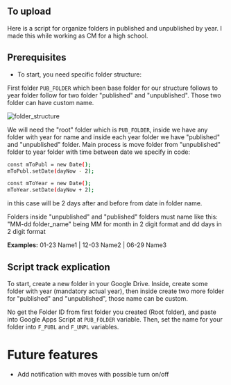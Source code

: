 ## To upload

Here is a script for organize folders in published and unpublished by year. I made this while working as CM for a high school.

## Prerequisites

- To start, you need specific folder structure:

First folder `PUB_FOLDER` which been base folder for our structure follows to year folder follow for two folder "published" and "unpublished". Those two folder can have custom name.

![folder_structure](https://user-images.githubusercontent.com/48905875/159897228-d1d3292f-d1d9-4663-a1d9-beab093c8917.png)

We will need the "root" folder which is `PUB_FOLDER`, inside we have any folder with year for name and inside each year folder we have "published" and "unpublished" folder. Main process is move folder from "unpublished" folder to year folder with time between date we specify in code:
```bash
const mToPubl = new Date();
mToPubl.setDate(dayNow - 2);

const mToYear = new Date();
mToYear.setDate(dayNow + 2);
```
in this case will be 2 days after and before from date in folder name.

Folders inside "unpublished" and "published" folders must name like this: "MM-dd folder_name" being MM for month in 2 digit format and dd days in 2 digit format

**Examples:** 01-23 Name1 | 12-03 Name2 | 06-29 Name3

## Script track explication

To start, create a new folder in your Google Drive. Inside, create some folder with year (mandatory actual year), then inside create two more folder for "published" and "unpublished", those name can be custom.

No get the Folder ID from first folder you created (Root folder), and paste into Google Apps Script at `PUB_FOLDER` variable. Then, set the name for your folder into `F_PUBL` and `F_UNPL` variables.

# Future features
- Add notification with moves with possible turn on/off
